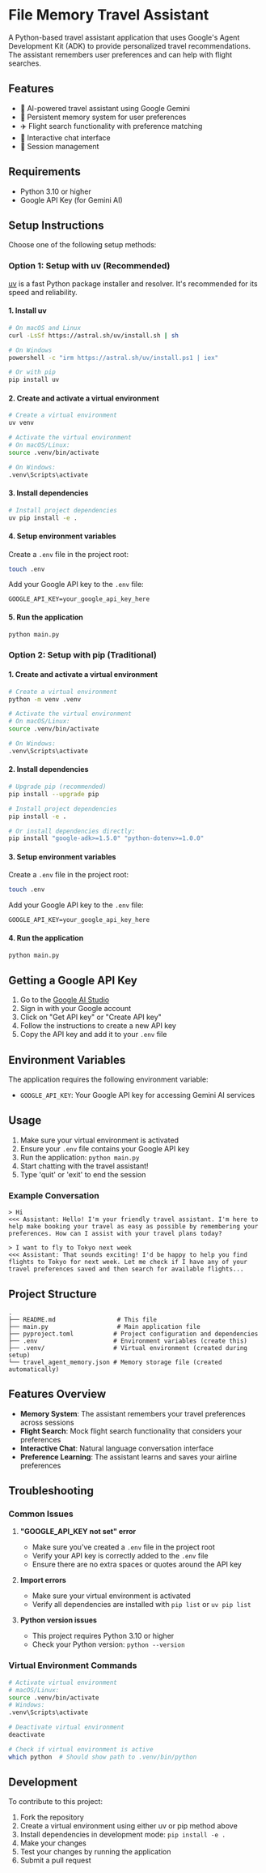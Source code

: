 # File Memory Travel Assistant

A Python-based travel assistant application that uses Google's Agent Development Kit (ADK) to provide personalized travel recommendations. The assistant remembers user preferences and can help with flight searches.

## Features

- 🤖 AI-powered travel assistant using Google Gemini
- 💾 Persistent memory system for user preferences
- ✈️ Flight search functionality with preference matching
- 💬 Interactive chat interface
- 🔄 Session management

## Requirements

- Python 3.10 or higher
- Google API Key (for Gemini AI)

## Setup Instructions

Choose one of the following setup methods:

### Option 1: Setup with uv (Recommended)

[uv](https://docs.astral.sh/uv/) is a fast Python package installer and resolver. It's recommended for its speed and reliability.

#### 1. Install uv

```bash
# On macOS and Linux
curl -LsSf https://astral.sh/uv/install.sh | sh

# On Windows
powershell -c "irm https://astral.sh/uv/install.ps1 | iex"

# Or with pip
pip install uv
```

#### 2. Create and activate a virtual environment

```bash
# Create a virtual environment
uv venv

# Activate the virtual environment
# On macOS/Linux:
source .venv/bin/activate

# On Windows:
.venv\Scripts\activate
```

#### 3. Install dependencies

```bash
# Install project dependencies
uv pip install -e .
```

#### 4. Setup environment variables

Create a `.env` file in the project root:

```bash
touch .env
```

Add your Google API key to the `.env` file:

```env
GOOGLE_API_KEY=your_google_api_key_here
```

#### 5. Run the application

```bash
python main.py
```

### Option 2: Setup with pip (Traditional)

#### 1. Create and activate a virtual environment

```bash
# Create a virtual environment
python -m venv .venv

# Activate the virtual environment
# On macOS/Linux:
source .venv/bin/activate

# On Windows:
.venv\Scripts\activate
```

#### 2. Install dependencies

```bash
# Upgrade pip (recommended)
pip install --upgrade pip

# Install project dependencies
pip install -e .

# Or install dependencies directly:
pip install "google-adk>=1.5.0" "python-dotenv>=1.0.0"
```

#### 3. Setup environment variables

Create a `.env` file in the project root:

```bash
touch .env
```

Add your Google API key to the `.env` file:

```env
GOOGLE_API_KEY=your_google_api_key_here
```

#### 4. Run the application

```bash
python main.py
```

## Getting a Google API Key

1. Go to the [Google AI Studio](https://aistudio.google.com/)
2. Sign in with your Google account
3. Click on "Get API key" or "Create API key"
4. Follow the instructions to create a new API key
5. Copy the API key and add it to your `.env` file

## Environment Variables

The application requires the following environment variable:

- `GOOGLE_API_KEY`: Your Google API key for accessing Gemini AI services

## Usage

1. Make sure your virtual environment is activated
2. Ensure your `.env` file contains your Google API key
3. Run the application: `python main.py`
4. Start chatting with the travel assistant!
5. Type 'quit' or 'exit' to end the session

### Example Conversation

```
> Hi
<<< Assistant: Hello! I'm your friendly travel assistant. I'm here to help make booking your travel as easy as possible by remembering your preferences. How can I assist with your travel plans today?

> I want to fly to Tokyo next week
<<< Assistant: That sounds exciting! I'd be happy to help you find flights to Tokyo for next week. Let me check if I have any of your travel preferences saved and then search for available flights...
```

## Project Structure

```
.
├── README.md                 # This file
├── main.py                   # Main application file
├── pyproject.toml           # Project configuration and dependencies
├── .env                     # Environment variables (create this)
├── .venv/                   # Virtual environment (created during setup)
└── travel_agent_memory.json # Memory storage file (created automatically)
```

## Features Overview

- **Memory System**: The assistant remembers your travel preferences across sessions
- **Flight Search**: Mock flight search functionality that considers your preferences
- **Interactive Chat**: Natural language conversation interface
- **Preference Learning**: The assistant learns and saves your airline preferences

## Troubleshooting

### Common Issues

1. **"GOOGLE_API_KEY not set" error**

   - Make sure you've created a `.env` file in the project root
   - Verify your API key is correctly added to the `.env` file
   - Ensure there are no extra spaces or quotes around the API key

2. **Import errors**

   - Make sure your virtual environment is activated
   - Verify all dependencies are installed with `pip list` or `uv pip list`

3. **Python version issues**
   - This project requires Python 3.10 or higher
   - Check your Python version: `python --version`

### Virtual Environment Commands

```bash
# Activate virtual environment
# macOS/Linux:
source .venv/bin/activate
# Windows:
.venv\Scripts\activate

# Deactivate virtual environment
deactivate

# Check if virtual environment is active
which python  # Should show path to .venv/bin/python
```

## Development

To contribute to this project:

1. Fork the repository
2. Create a virtual environment using either uv or pip method above
3. Install dependencies in development mode: `pip install -e .`
4. Make your changes
5. Test your changes by running the application
6. Submit a pull request
